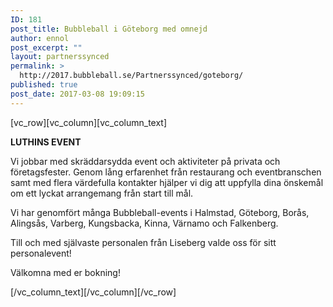 ```yaml
---
ID: 181
post_title: Bubbleball i Göteborg med omnejd
author: ennol
post_excerpt: ""
layout: partnerssynced
permalink: >
  http://2017.bubbleball.se/Partnerssynced/goteborg/
published: true
post_date: 2017-03-08 19:09:15
---
```

[vc_row][vc_column][vc_column_text]
<div id="block_container_87785171" class="block_container presentation_image_block">
<div id="block_87785171">
<div class="h24_normal_text">
<div class="h24_image_block_align h24_image_block_align_left h24_image_block_radius_medium "><img id="block_img_87785171" class="presentation_image_block_image" title="" src="http://dst15js82dk7j.cloudfront.net/183390/46431628-TfvyH.jpg" alt="" /></div>
<div></div>
<div class="h24_image_block_align h24_image_block_align_left h24_image_block_radius_medium "><strong>LUTHINS EVENT</strong></div>
</div>
</div>
</div>
<div id="block_container_87784889" class="block_container standard_text_block text_block">
<div id="block_87784889">
<div id="block_87784889_text_content" class="text_content">

Vi jobbar med skräddarsydda event och aktiviteter på privata och företagsfester. Genom lång erfarenhet från restaurang och eventbranschen samt med flera värdefulla kontakter hjälper vi dig att uppfylla dina önskemål om ett lyckat arrangemang från start till mål.

Vi har genomfört många Bubbleball-events i Halmstad, Göteborg, Borås, Alingsås, Varberg, Kungsbacka, Kinna, Värnamo och Falkenberg.

Till och med självaste personalen från Liseberg valde oss för sitt personalevent!

Välkomna med er bokning!

</div>
</div>
</div>
[/vc_column_text][/vc_column][/vc_row]